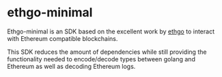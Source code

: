 # ethgo-minimal

Ethgo-minimal is an SDK based on the excellent work by [ethgo](https://github.com/umbracle/ethgo) to interact with Ethereum compatible blockchains.

This SDK reduces the amount of dependencies while still providing the functionality needed to encode/decode types between golang and Ethereum as well as decoding Ethereum logs.
